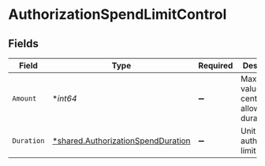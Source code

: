# AuthorizationSpendLimitControl


## Fields

| Field                                                                                          | Type                                                                                           | Required                                                                                       | Description                                                                                    | Example                                                                                        |
| ---------------------------------------------------------------------------------------------- | ---------------------------------------------------------------------------------------------- | ---------------------------------------------------------------------------------------------- | ---------------------------------------------------------------------------------------------- | ---------------------------------------------------------------------------------------------- |
| `Amount`                                                                                       | **int64*                                                                                       | :heavy_minus_sign:                                                                             | Maximum value in cents allowed per duration                                                    | 10000                                                                                          |
| `Duration`                                                                                     | [*shared.AuthorizationSpendDuration](../../../pkg/models/shared/authorizationspendduration.md) | :heavy_minus_sign:                                                                             | Unit of authorization limit control                                                            |                                                                                                |